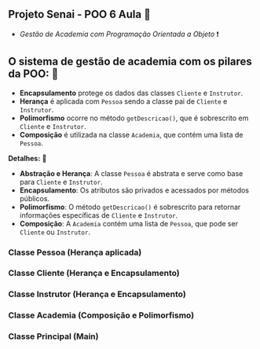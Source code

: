 ## Projeto Senai - POO 6 Aula :dart:

- _Gestão de Academia com Programação Orientada a Objeto_ :exclamation:

## O sistema de gestão de academia com os pilares da POO: :speech_balloon:

- **Encapsulamento** protege os dados das classes `Cliente` e `Instrutor`.
- **Herança** é aplicada com `Pessoa` sendo a classe pai de `Cliente` e `Instrutor`.
- **Polimorfismo** ocorre no método `getDescricao()`, que é sobrescrito em `Cliente` e `Instrutor`.
- **Composição** é utilizada na classe `Academia`, que contém uma lista de `Pessoa`.

**Detalhes:** :pushpin:

- **Abstração e Herança**: A classe `Pessoa` é abstrata e serve como base para `Cliente` e `Instrutor`.
- **Encapsulamento**: Os atributos são privados e acessados por métodos públicos.
- **Polimorfismo**: O método `getDescricao()` é sobrescrito para retornar informações específicas de `Cliente` e `Instrutor`.
- **Composição**: A `Academia` contém uma lista de `Pessoa`, que pode ser `Cliente` ou `Instrutor`.

###  Classe Pessoa (Herança aplicada)
### Classe Cliente (Herança e Encapsulamento)
### Classe Instrutor (Herança e Encapsulamento)
### Classe Academia (Composição e Polimorfismo)
### Classe Principal (Main)